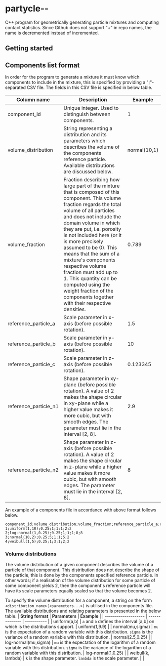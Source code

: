 # partycle--
C++ program for geometrically generating particle mixtures and computing contact statistics. Since Github does not support "+" in repo names, the name is decremented instead of incremented.

## Getting started


## Components list format
In order for the program to generate a mixture it must know which components to include in the mixture, this is specified by providing a ";"-separated CSV file. The fields in this CSV file is specified in below table.

| **Column name**       | **Description** | **Example**        |
| --------------------- | --------------- | ------------------ |
| component_id          | Unique integer. Used to distinguish between components.         | 1        |
| volume_distribution   | String representing a distribution and its parameters which describes the volume of the components reference particle. Available distributions are discussed below.	| normal(10,1) |
| volume_fraction       | Fraction describing how large part of the mixture that is composed of this component. This volume fraction regards the total volume of all particles and does not include the domain volume in which they are put, i.e. porosity is not included here (or it is more precisely assumed to be 0). This means that the sum of a mixture's components respective volume fraction must add up to 1. This quantity can be computed using the weight fraction of the components together with their respective densities. | 0.789	             |
| reference_particle_a  | Scale parameter in x-axis (before possible rotation).   	  | 1.5      |
| reference_particle_b  | Scale parameter in y-axis (before possible rotation).		  | 10       |
| reference_particle_c  | Scale parameter in z-axis (before possible rotation).		  | 0.123345 |
| reference_particle_n1 | Shape parameter in xy-plane (before possible rotation). A value of 2 makes the shape circular in xy-plane while a higher value makes it more cubic, but with smooth edges. The parameter must lie in the interval [2, 8].| 2.9      |
| reference_particle_n2 | Shape parameter in z-axis (before possible rotation). A value of 2 makes the shape circular in z-plane while a higher value makes it more cubic, but with smooth edges. The parameter must lie in the interval [2, 8].      | 8        |

An example of a components file in accordance with above format follows below.
```
component_id;volume_distribution;volume_fraction;reference_particle_a;reference_particle_b;reference_particle_c;reference_particle_n1;reference_particle_n2
1;uniform(1,10);0.25;1;1;1;2;2
2;log-normal(1,0.25);0.25;1;1;1;8;8
3;normal(10,2);0.25;5;1;1;5;2
4;weibull(1,5);0.25;1;3;1;2;2
```

### Volume distributions
The volume distribution of a given component describes the volume of a particle of that component. This distribution does not describe the shape of the particle, this is done by the components specified reference particle. In other words; if a realisation of the volume distribution for some particle of some component yields 2, then the component's reference particle will have its scale parameters equally scaled so that the volume becomes 2.  

To specify the volume distribution for a component, a string on the form `<distribution_name>(<parameters...>)` is utilised in the components file. The available distributions and relating parameters is presented in the below table.
| **String format**    | **Parameters** | **Example** |
| -------------------- | -------------- | ----------- |
| uniform(a,b)         | `a` and `b` defines the interval [a,b] on which is the distributions support. | uniform(1,9.9) |
| normal(mu,sigma)     | `mu` is the expectation of a random variable with this distribution. `sigma` is the variance of a random variable with this distribution. | normal(2.5,0.25) |
| log-normal(mu,sigma) | `mu` is the expectation of the logarithm of a random variable with this distribution. `sigma` is the variance of the logarithm of a random variable with this distribution. | log-normal(1,0.25) |
| weibull(k, lambda)   | `k` is the shape parameter. `lambda` is the scale parameter. | |
